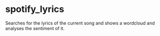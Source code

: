 # spotify_lyrics
Searches for the lyrics of the current song and shows a wordcloud and analyses the sentiment of it.
